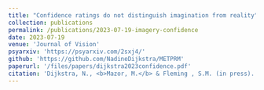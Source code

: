 ```yaml
---
title: "Confidence ratings do not distinguish imagination from reality"
collection: publications
permalink: /publications/2023-07-19-imagery-confidence
date: 2023-07-19
venue: 'Journal of Vision'
psyarxiv: 'https://psyarxiv.com/2sxj4/'
github: 'https://github.com/NadineDijkstra/METPRM'
paperurl: '/files/papers/dijkstra2023confidence.pdf'
citation: 'Dijkstra, N., <b>Mazor, M.</b> & Fleming , S.M. (in press). Confidence ratings do not distinguish imagination from reality. <i> Journal of Vision </i>'
---
```

